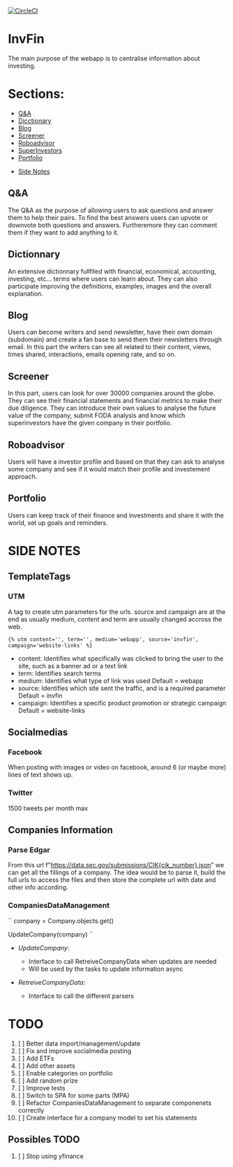 [![CircleCI](https://dl.circleci.com/status-badge/img/gh/lluc2397/InvFin/tree/master.svg?style=svg)](https://dl.circleci.com/status-badge/redirect/gh/lluc2397/InvFin/tree/master)

# InvFin
The main purpose of the webapp is to centralise information about investing.


# Sections:

<!-- toc -->
- [Q&A](#Q&A)
- [Dicctionary](#Dicctionary)
- [Blog](#Blog)
- [Screener](#Screener)
- [Roboadvisor](#Roboadvisor)
- [SuperInvestors](#SuperInvestors)
- [Portfolio](#Portfolio)
<!-- - [API](#API)
- [Internal](#Internal)
    - [Recsys](#Recsys)
    - [Emailing](#Emailing) -->
- [Side Notes](#Side%20Notes)
<!-- tocstop -->



## Q&A
The Q&A as the purpose of allowing users to ask questions and answer them to help their pairs.
To find the best answers users can upvote or downvote both questions and answers.
Furtheremore they can comment them if they want to add anything to it.

## Dictionnary
An extensive dictionnary fullfiled with financial, economical, accounting, investing, etc... terms where
users can learn about. They can also participate improving the definitions, examples, images and the overall explanation.

## Blog
Users can become writers and send newsletter, have their own domain (subdomain) and create a fan base to send them their newsletters through email.
In this part the writers can see all related to their content, views, times shared, interactions, emails opening rate, and so on.

## Screener
In this part, users can look for over 30000 companies around the globe. They can see their financial statements and financial metrics to make their due diligence. They can introduce their own values to analyse the future value of the company, submit FODA analysis and know which superinvestors have the given company in their portfolio.

## Roboadvisor
Users will have a investor profile and based on that they can ask to analyse some company and see if it would match their profile and investement approach.

## Portfolio
Users can keep track of their finance and investments and share it with the world, set up goals and reminders.


# SIDE NOTES
## TemplateTags
### UTM
A tag to create utm parameters for the urls. source and campaign are at the end as usually medium, content and term are usually changed accross the web.

``
{% utm content='', term='', medium='webapp', source='invfin', campaign='website-links' %}
``

- content: Identifies what specifically was clicked to bring the user to the site, such as a banner ad or a text link
- term: Identifies search terms
- medium: Identifies what type of link was used Default = webapp
- source:  	Identifies which site sent the traffic, and is a required parameter Default = invfin
- campaign: Identifies a specific product promotion or strategic campaign Default = website-links

## Socialmedias
### Facebook
When posting with images or video on facebook, around 6 (or maybe more) lines of text shows up.

### Twitter
1500 tweets per month max

## Companies Information
### Parse Edgar
From this url f"https://data.sec.gov/submissions/CIK{cik_number}.json"
we can get all the fillings of a company. The idea would be to parse it, build the full urls to access the files
and then store the complete url with date and other info according.

### CompaniesDataManagement
``
company = Company.objects.get()

UpdateCompany(company)
``
* *UpdateCompany*: 
    - Interface to call RetreiveCompanyData when updates are needed
    - Will be used by the tasks to update information async

* *RetreiveCompanyData*: 
    - Interface to call the different parsers

# TODO
1. [ ] Better data import/management/update
2. [ ] Fix and improve socialmedia posting
3. [ ] Add ETFs
4. [ ] Add other assets
5. [ ] Enable categories on portfolio
6. [ ] Add random prize
7. [ ] Improve tests
8. [ ] Switch to SPA for some parts (MPA)
9. [ ] Refactor CompaniesDataManagement to separate componenets correctly
10. [ ] Create interface for a company model to set his statements

## Possibles TODO
1. [ ] Stop using yfinance
